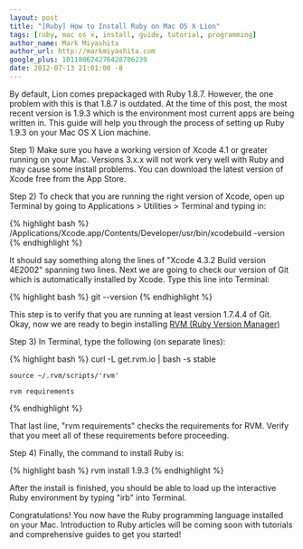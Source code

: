 ```yaml
---
layout: post
title: "[Ruby] How to Install Ruby on Mac OS X Lion"
tags: [ruby, mac os x, install, guide, tutorial, programming]
author_name: Mark Miyashita
author_url: http://markmiyashita.com
google_plus: 101180624276428786239
date: 2012-07-13 21:01:00 -8
---
```


By default, Lion comes prepackaged with Ruby 1.8.7. However, the one problem with this is that 1.8.7 is outdated. At the time of this post, the most recent version is 1.9.3 which is the environment most current apps are being written in. This guide will help you through the process of setting up Ruby 1.9.3 on your Mac OS X Lion machine.

Step 1) Make sure you have a working version of Xcode 4.1 or greater running on your Mac. Versions 3.x.x will not work very well with Ruby and may cause some install problems. You can download the latest version of Xcode free from the App Store.

Step 2) To check that you are running the right version of Xcode, open up Terminal by going to Applications > Utilities > Terminal and typing in:
    
{% highlight bash %}
    /Applications/Xcode.app/Contents/Developer/usr/bin/xcodebuild -version
{% endhighlight %}

It should say something along the lines of "Xcode 4.3.2 Build version 4E2002" spanning two lines. Next we are going to check our version of Git which is automatically installed by Xcode. Type this line into Terminal:

{% highlight bash %}
    git --version
{% endhighlight %}

This step is to verify that you are running at least version 1.7.4.4 of Git. Okay, now we are ready to begin installing <a href="http://beginrescueend.com/">RVM (Ruby Version Manager)</a>

Step 3) In Terminal, type the following (on separate lines):

{% highlight bash %}
    curl -L get.rvm.io | bash -s stable

    source ~/.rvm/scripts/'rvm'

    rvm requirements
{% endhighlight %}

That last line, "rvm requirements" checks the requirements for RVM. Verify that you meet all of these requirements before proceeding.

Step 4) Finally, the command to install Ruby is:

{% highlight bash %}
    rvm install 1.9.3
{% endhighlight %}

After the install is finished, you should be able to load up the interactive Ruby environment by typing "irb" into Terminal.

Congratulations! You now have the Ruby programming language installed on your Mac. Introduction to Ruby articles will be coming soon with tutorials and comprehensive guides to get you started!